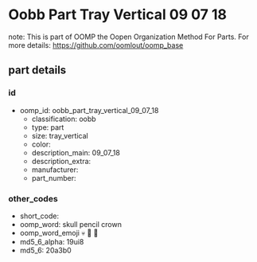 # Oobb Part Tray Vertical 09 07 18  

note: This is part of OOMP the Oopen Organization Method For Parts. For more details: https://github.com/oomlout/oomp_base

##  part details





### id
* oomp_id: oobb_part_tray_vertical_09_07_18
  * classification: oobb
  * type: part
  * size: tray_vertical
  * color: 
  * description_main: 09_07_18
  * description_extra: 
  * manufacturer: 
  * part_number: 

### other_codes
* short_code: 
* oomp_word: skull pencil crown
* oomp_word_emoji :skull: :pencil: :crown:
* md5_6_alpha: 19ui8
* md5_6: 20a3b0
